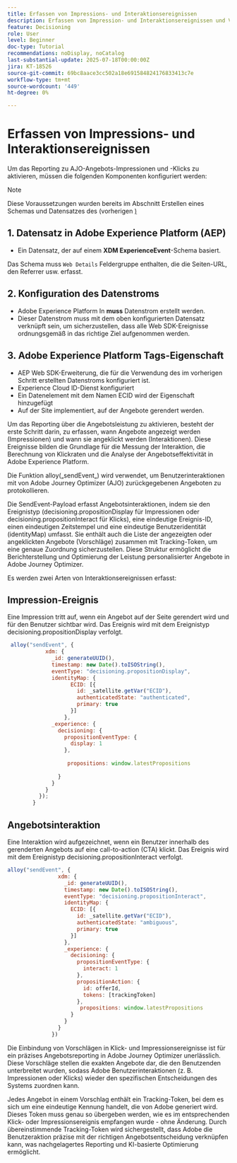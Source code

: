 ```yaml
---
title: Erfassen von Impressions- und Interaktionsereignissen
description: Erfassen von Impression- und Interaktionsereignissen und Vorbereiten der Daten für das Reporting in Journey Optimizer.
feature: Decisioning
role: User
level: Beginner
doc-type: Tutorial
recommendations: noDisplay, noCatalog
last-substantial-update: 2025-07-18T00:00:00Z
jira: KT-18526
source-git-commit: 69bc8aace3cc502a18e691584824176833413c7e
workflow-type: tm+mt
source-wordcount: '449'
ht-degree: 0%

---
```


# Erfassen von Impressions- und Interaktionsereignissen

Um das Reporting zu AJO-Angebots-Impressionen und -Klicks zu aktivieren, müssen die folgenden Komponenten konfiguriert werden:
>[!NOTE]
>
> Diese Voraussetzungen wurden bereits im Abschnitt Erstellen eines Schemas und Datensatzes des (vorherigen [) ](https://experienceleague.adobe.com/en/docs/journey-optimizer-learn/personalizing-offers-with-real-time-weather-data/create-schema-and-dataset)

## &#x200B;1. Datensatz in Adobe Experience Platform (AEP)

- Ein Datensatz, der auf einem **XDM ExperienceEvent**-Schema basiert.

Das Schema muss `Web Details` Feldergruppe enthalten, die die Seiten-URL, den Referrer usw. erfasst.

## &#x200B;2. Konfiguration des Datenstroms

- Adobe Experience Platform In **muss** Datenstrom erstellt werden.
- Dieser Datenstrom muss mit dem oben konfigurierten Datensatz verknüpft sein, um sicherzustellen, dass alle Web SDK-Ereignisse ordnungsgemäß in das richtige Ziel aufgenommen werden.

## &#x200B;3. Adobe Experience Platform Tags-Eigenschaft

- AEP Web SDK-Erweiterung, die für die Verwendung des im vorherigen Schritt erstellten Datenstroms konfiguriert ist.
- Experience Cloud ID-Dienst konfiguriert
- Ein Datenelement mit dem Namen ECID wird der Eigenschaft hinzugefügt
- Auf der Site implementiert, auf der Angebote gerendert werden.


Um das Reporting über die Angebotsleistung zu aktivieren, besteht der erste Schritt darin, zu erfassen, wann Angebote angezeigt werden (Impressionen) und wann sie angeklickt werden (Interaktionen). Diese Ereignisse bilden die Grundlage für die Messung der Interaktion, die Berechnung von Klickraten und die Analyse der Angebotseffektivität in Adobe Experience Platform.

Die Funktion alloy(„sendEvent„) wird verwendet, um Benutzerinteraktionen mit von Adobe Journey Optimizer (AJO) zurückgegebenen Angeboten zu protokollieren.

Die SendEvent-Payload erfasst Angebotsinteraktionen, indem sie den Ereignistyp (decisioning.propositionDisplay für Impressionen oder decisioning.propositionInteract für Klicks), eine eindeutige Ereignis-ID, einen eindeutigen Zeitstempel und eine eindeutige Benutzeridentität (identityMap) umfasst. Sie enthält auch die Liste der angezeigten oder angeklickten Angebote (Vorschläge) zusammen mit Tracking-Token, um eine genaue Zuordnung sicherzustellen. Diese Struktur ermöglicht die Berichterstellung und Optimierung der Leistung personalisierter Angebote in Adobe Journey Optimizer.

Es werden zwei Arten von Interaktionsereignissen erfasst:

## Impression-Ereignis

Eine Impression tritt auf, wenn ein Angebot auf der Seite gerendert wird und für den Benutzer sichtbar wird. Das Ereignis wird mit dem Ereignistyp decisioning.propositionDisplay verfolgt.


```javascript
 alloy("sendEvent", {
            xdm: {
              _id: generateUUID(),
              timestamp: new Date().toISOString(),
              eventType: "decisioning.propositionDisplay",
              identityMap: {
                    ECID: [{
                      id: _satellite.getVar("ECID"),
                      authenticatedState: "authenticated",
                      primary: true
                    }]
                  },
              _experience: {
                decisioning: {
                  propositionEventType: {
                    display: 1
                  },
                  
                   propositions: window.latestPropositions
                  
                }
              }
            }
          });
        }
```

## Angebotsinteraktion

Eine Interaktion wird aufgezeichnet, wenn ein Benutzer innerhalb des gerenderten Angebots auf eine call-to-action (CTA) klickt. Das Ereignis wird mit dem Ereignistyp decisioning.propositionInteract verfolgt.

```javascript
alloy("sendEvent", {
                xdm: {
                  _id: generateUUID(),
                  timestamp: new Date().toISOString(),
                  eventType: "decisioning.propositionInteract",
                  identityMap: {
                    ECID: [{
                      id: _satellite.getVar("ECID"),
                      authenticatedState: "ambiguous",
                      primary: true
                    }]
                  },
                  _experience: {
                    decisioning: {
                      propositionEventType: {
                        interact: 1
                      },
                      propositionAction: {
                        id: offerId,
                        tokens: [trackingToken]
                      },
                       propositions: window.latestPropositions
                    }
                  }
                }
              })
```

Die Einbindung von Vorschlägen in Klick- und Impressionsereignisse ist für ein präzises Angebotsreporting in Adobe Journey Optimizer unerlässlich. Diese Vorschläge stellen die exakten Angebote dar, die den Benutzenden unterbreitet wurden, sodass Adobe Benutzerinteraktionen (z. B. Impressionen oder Klicks) wieder den spezifischen Entscheidungen des Systems zuordnen kann.

Jedes Angebot in einem Vorschlag enthält ein Tracking-Token, bei dem es sich um eine eindeutige Kennung handelt, die von Adobe generiert wird. Dieses Token muss genau so übergeben werden, wie es im entsprechenden Klick- oder Impressionsereignis empfangen wurde - ohne Änderung. Durch übereinstimmende Tracking-Token wird sichergestellt, dass Adobe die Benutzeraktion präzise mit der richtigen Angebotsentscheidung verknüpfen kann, was nachgelagertes Reporting und KI-basierte Optimierung ermöglicht.
